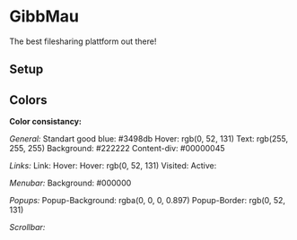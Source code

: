 # GibbMau
The best filesharing plattform out there!

## Setup

## Colors

**Color consistancy:**

_General:_
Standart good blue: #3498db
Hover: rgb(0, 52, 131)
Text: rgb(255, 255, 255)
Background: #222222
Content-div: #00000045

_Links:_
Link:
Hover: Hover: rgb(0, 52, 131)
Visited:
Active:

_Menubar:_
Background: #000000

_Popups:_
Popup-Background: rgba(0, 0, 0, 0.897)
Popup-Border: rgb(0, 52, 131)

_Scrollbar:_
